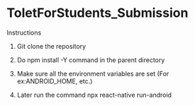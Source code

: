 # ToletForStudents_Submission

Instructions

1. Git clone the repository

2. Do npm install -Y command in the parent directory

3. Make sure all the environment variables are set (For ex:ANDROID_HOME, etc.)

4. Later run the command npx react-native run-android
